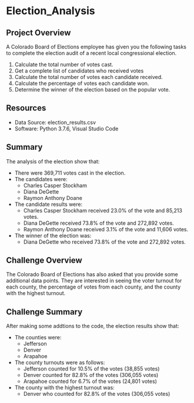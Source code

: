 # Election_Analysis

## Project Overview
A Colorado Board of Elections employee has given you the following tasks to complete the election audit of a recent local congressional election.

1. Calculate the total number of votes cast.
2. Get a complete list of candidates who received votes
3. Calculate the total number of votes each candidate received.
4. Calculate the percentage of votes each candidate won.
5. Determine the winner of the election based on the popular vote.

## Resources
- Data Source: election_results.csv
- Software: Python 3.7.6, Visual Studio Code

## Summary
The analysis of the election show that:
- There were 369,711 votes cast in the election.
- The candidates were:
  - Charles Casper Stockham
  - Diana DeGette
  - Raymon Anthony Doane
 - The candidate results were:
   - Charles Casper Stockham received 23.0% of the vote and 85,213 votes.
   - Diana DeGette received 73.8% of the vote and 272,892 votes.
   - Raymon Anthony Doane received 3.1% of the vote and 11,606 votes.
 - The winner of the election was:
   - Diana DeGette who received 73.8% of the vote and 272,892 votes.
  
  ## Challenge Overview
  The Colorado Board of Elections has also asked that you provide some additional data points. They are interested in seeing the voter turnout for each county, the percentage of votes from each county, and the county with the highest turnout. 
  
  ## Challenge Summary
  After making some addtions to the code, the election results show that:
  - The counties were:
    - Jefferson
    - Denver
    - Arapahoe
 - The county turnouts were as follows:
   - Jefferson counted for 10.5% of the votes (38,855 votes)
   - Denver counted for 82.8% of the votes (306,055 votes)
   - Arapahoe counted for 6.7% of the votes (24,801 votes)
 - The county with the highest turnout was:
   - Denver who counted for 82.8% of the votes (306,055 votes)
